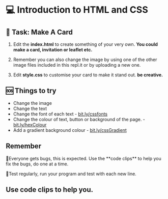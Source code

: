 # 💻 Introduction to HTML and CSS

## 🎯 Task:  Make A Card

1.  Edit the **index.html** to create something of your very own. **You could make a card, invitation or leaflet etc.**
  <p></p>

2. Remember you can also change the image by using one of the other image files included in this repl.it or by uploading a new one.
  
<p></p>
    
   
3. Edit **style.css** to customise your card to make it stand out. **be creative.** 

## 🆘 Things to try

* Change the image
* Change the text 
* Change the font of each text - [bit.ly/cssfonts](https://bit.ly/cssfonts) 
* Change the colour of text, button or background of the page. - [bit.ly/hexColour](https://bit.ly/hexColour)
* Add a gradient background colour - [bit.ly/cssGradient](https://bit.ly/cssGradient)
  
## Remember

<p></p>
🐞Everyone gets bugs, this is expected. Use the **code clips** to help you fix the bugs, do one at a time. 
<p></p>
🏁Test regularly, run your program and test with each new line.


## Use code clips to help you.